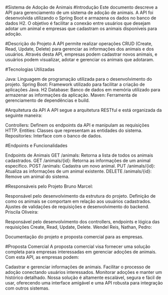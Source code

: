 #Sistema de Adoção de Animais
#Introdução
Este documento descreve a API para gerenciamento de um sistema de adoção de animais. A API foi desenvolvida utilizando o Spring Boot e armazena os dados no banco de dados H2. O objetivo é facilitar a conexão entre usuários que desejam adotar um animal e empresas que cadastram os animais disponíveis para adoção.

#Descrição do Projeto
A API permite realizar operações CRUD (Create, Read, Update, Delete) para gerenciar as informações dos animais e dos usuários. Através desta API, empresas podem cadastrar novos animais, e usuários podem visualizar, adotar e gerenciar os animais que adotaram.

#Tecnologias Utilizadas

Java: Linguagem de programação utilizada para o desenvolvimento do projeto.
Spring Boot: Framework utilizado para facilitar a criação de aplicações Java.
H2 Database: Banco de dados em memória utilizado para armazenar as informações da aplicação.
Maven: Ferramenta de gerenciamento de dependências e build.

#Arquitetura da API
A API segue a arquitetura RESTful e está organizada da seguinte maneira:

Controllers: Definem os endpoints da API e manipulam as requisições HTTP.
Entities: Classes que representam as entidades do sistema.
Repositories: Interface com o banco de dados.

#Endpoints e Funcionalidades

Endpoints de Animais
GET /animals: Retorna a lista de todos os animais cadastrados.
GET /animals/{id}: Retorna as informações de um animal específico.
POST /animals: Cadastra um novo animal.
PUT /animals/{id}: Atualiza as informações de um animal existente.
DELETE /animals/{id}: Remove um animal do sistema.

#Responsáveis pelo Projeto
Bruno Marcel:

Responsável pelo desenvolvimento da estrutura do projeto.
Definição de como os animais se comportam em relação aos usuários cadastrados.
Ajustes de validações de requisições e desenvolvimento do backend.
Priscila Oliveira:

Responsável pelo desenvolvimento dos controllers, endpoints e lógica das requisições Create, Read, Update, Delete.
Wendel Reis, Nathan, Pedro:

Documentação do projeto e proposta comercial para as empresas.

#Proposta Comercial
A proposta comercial visa fornecer uma solução completa para empresas interessadas em gerenciar adoções de animais. Com esta API, as empresas podem:

Cadastrar e gerenciar informações de animais.
Facilitar o processo de adoção conectando usuários interessados.
Monitorar adoções e manter um histórico detalhado.
Nossa solução é altamente escalável, segura e fácil de usar, oferecendo uma interface amigável e uma API robusta para integração com outros sistemas.
